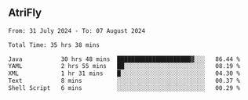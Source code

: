 ## AtriFly

<!--START_SECTION:waka-->

```txt
From: 31 July 2024 - To: 07 August 2024

Total Time: 35 hrs 38 mins

Java           30 hrs 48 mins  █████████████████████▓░░░   86.44 %
YAML           2 hrs 55 mins   ██░░░░░░░░░░░░░░░░░░░░░░░   08.19 %
XML            1 hr 31 mins    █░░░░░░░░░░░░░░░░░░░░░░░░   04.30 %
Text           8 mins          ░░░░░░░░░░░░░░░░░░░░░░░░░   00.37 %
Shell Script   6 mins          ░░░░░░░░░░░░░░░░░░░░░░░░░   00.29 %
```

<!--END_SECTION:waka-->

